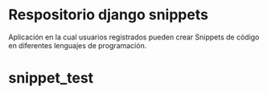 # Respositorio django snippets

Aplicación en la cual usuarios registrados pueden crear Snippets de código en diferentes
lenguajes de programación.
# snippet_test
